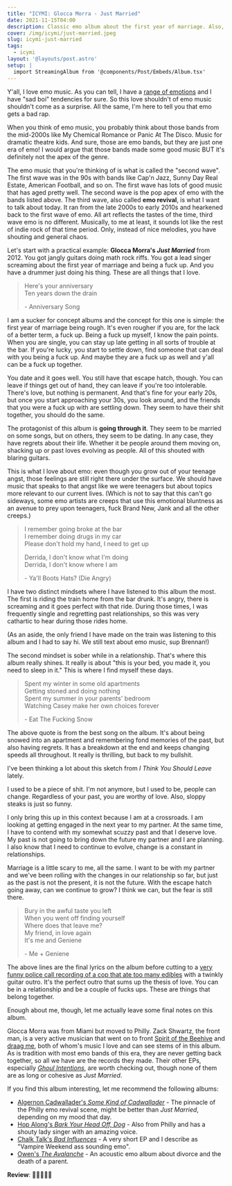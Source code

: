 ```yaml
---
title: "ICYMI: Glocca Morra - Just Married"
date: 2021-11-15T04:00
description: Classic emo album about the first year of marriage. Also, a quick primer on emo music.
cover: /img/icymi/just-married.jpeg
slug: icymi-just-married
tags:
  - icymi
layout: '@layouts/post.astro'
setup: |
  import StreamingAlbum from '@components/Post/Embeds/Album.tsx'
---
```


<StreamingAlbum
  name="Just Married"
  artist="Glocca Morra"
  bandcampID="3914936245"
  url="https://gloccamorradied.bandcamp.com/album/just-married-2"
  className="float-right"
/>

Y'all, I love emo music. As you can tell, I have a [range of emotions](/feelings) and I have "sad boi" tendencies for
sure. So this love shouldn't of emo music shouldn't come as a surprise. All the same, I'm here to tell you that emo gets
a bad rap.

When you think of emo music, you probably think about those bands from the mid-2000s like My Chemical Romance or Panic
At The Disco. Music for dramatic theatre kids. And sure, those are emo bands, but they are just one era of emo! I would
argue that those bands made some good music BUT it's definitely not the apex of the genre.

The emo music that you're thinking of is what is called the "second wave". The first wave was in the 90s with bands like
Cap'n Jazz, Sunny Day Real Estate, American Football, and so on. The first wave has lots of good music that has aged
pretty well. The second wave is the pop apex of emo with the bands listed above. The third wave, also called **emo
revival**, is what I want to talk about today. It ran from the late 2000s to early 2010s and hearkened back to the first
wave of emo. All art reflects the tastes of the time, third wave emo is no different. Musically, to me at least, it
sounds lot like the rest of indie rock of that time period. Only, instead of nice melodies, you have shouting and
general chaos.

Let's start with a practical example: **Glocca Morra's _Just Married_** from 2012. You got jangly guitars doing math
rock riffs. You got a lead singer screaming about the first year of marriage and being a fuck up. And you have a drummer
just doing his thing. These are all things that I love.

> Here's your anniversary <br />
> Ten years down the drain
>
> \- Anniversary Song

I am a sucker for concept albums and the concept for this one is simple: the first year of marriage being rough. It's
even rougher if you are, for the lack of a better term, a fuck up. Being a fuck up myself, I know the pain points. When
you are single, you can stay up late getting in all sorts of trouble at the bar. If you're lucky, you start to settle
down, find someone that can deal with you being a fuck up. And maybe they are a fuck up as well and y'all can be a fuck
up together.

You date and it goes well. You still have that escape hatch, though. You can leave if things get out of hand, they can
leave if you're too intolerable. There's love, but nothing is permanent. And that's fine for your early 20s, but once
you start approaching your 30s, you look around, and the friends that you were a fuck up with are settling down. They
seem to have their shit together, you should do the same.

The protagonist of this album is **going through it**. They seem to be married on some songs, but on others, they seem
to be dating. In any case, they have regrets about their life. Whether it be people around them moving on, shacking up
or past loves evolving as people. All of this shouted with blaring guitars.

This is what I love about emo: even though you grow out of your teenage angst, those feelings are still right there
under the surface. We should have music that speaks to that angst like we were teenagers but about topics more relevant
to our current lives. (Which is not to say that this can't go sideways, some emo artists are creeps that use this
emotional bluntness as an avenue to prey upon teenagers, fuck Brand New, Jank and all the other creeps.)

> I remember going broke at the bar <br />
> I remember doing drugs in my car <br />
> Please don't hold my hand, I need to get up <br />
>
> Derrida, I don't know what I'm doing <br />
> Derrida, I don't know where I am
>
> \- Ya'll Boots Hats? (Die Angry)

I have two distinct mindsets where I have listened to this album the most. The first is riding the train home from the
bar drunk. It's angry, there is screaming and it goes perfect with that ride. During those times, I was frequently
single and regretting past relationships, so this was very cathartic to hear during those rides home.

(As an aside, the only friend I have made on the train was listening to this album and I had to say hi. We still text
about emo music, sup Brennan!)

The second mindset is sober while in a relationship. That's where this album really shines. It really is about "this is
your bed, you made it, you need to sleep in it." This is where I find myself these days.

> Spent my winter in some old apartments <br />
> Getting stoned and doing nothing <br />
> Spent my summer in your parents' bedroom <br />
> Watching Casey make her own choices forever
>
> \- Eat The Fucking Snow

The above quote is from the best song on the album. It's about being snowed into an apartment and remembering fond
memories of the past, but also having regrets. It has a breakdown at the end and keeps changing speeds all throughout.
It really is thrilling, but back to my bullshit.

I've been thinking a lot about this sketch from _I Think You Should Leave_ lately.

<!-- <YouTube id="buK45NW_ikI" client:visible /> -->

I used to be a piece of shit. I'm not anymore, but I used to be, people can change. Regardless of your past, you are
worthy of love. Also, sloppy steaks is just so funny.

I only bring this up in this context because I am at a crossroads. I am looking at getting engaged in the next year to
my partner. At the same time, I have to contend with my somewhat scuzzy past and that I deserve love. My past is not
going to bring down the future my partner and I are planning. I also know that I need to continue to evolve, change is
a constant in relationships.

Marriage is a little scary to me, all the same. I want to be with my partner and we've been rolling with the changes in
our relationship so far, but just as the past is not the present, it is not the future. With the escape hatch going
away, can we continue to grow? I think we can, but the fear is still there.

> Bury in the awful taste you left <br />
> When you went off finding yourself <br />
> Where does that leave me? <br />
> My friend, in love again <br />
> It's me and Geniene
>
> \- Me + Geniene

The above lines are the final lyrics on the album before cutting to a [very funny police call recording of a cop that
ate too many edibles][edibles] with a twinkly guitar outro. It's the perfect outro that sums up the thesis of love. You
can be in a relationship and be a couple of fucks ups. These are things that belong together.

Enough about me, though, let me actually leave some final notes on this album.

Glocca Morra was from Miami but moved to Philly. Zack Shwartz, the front man, is a very active musician that went on to
front [Spirit of the Beehive][sotbh] and [draag me][draag], both of whom's music I love and can see stems of in this
album. As is tradition with most emo bands of this era, they are never getting back together, so all we have are the
records they made. Their other EPs, especially [_Ghoul Intentions_][ghoul-intentions], are worth checking out, though
none of them are as long or cohesive as _Just Married_.

If you find this album interesting, let me recommend the following albums:

* [Algernon Cadwallader's _Some Kind of Cadwallader_][cadwallader] - The pinnacle of the Philly emo revival scene, might
  be better than _Just Married_, depending on my mood that day.
* [Hop Along's _Bark Your Head Off, Dog_][hop-along] - Also from Philly and has a shouty lady singer with an amazing
  voice.
* [Chalk Talk's _Bad Influences_][chalk-talk] - A very short EP and I describe as "Vampire Weekend ass sounding emo".
* [Owen's _The Avalanche_][owen] - An acoustic emo album about divorce and the death of a parent.

**Review**: 🌟🌟🌟🌟🌟

[edibles]: https://www.youtube.com/watch?v=cvct5fgEH_U
[sotbh]: https://spiritofthebeehive.bandcamp.com/album/entertainment-death
[draag]: https://draagme.bandcamp.com/album/i-am-gambling-with-my-life
[cadwallader]: https://algernoncadwallader.bandcamp.com/album/some-kind-of-cadwallader-2
[hop-along]: https://hopalong.bandcamp.com/album/bark-your-head-off-dog
[chalk-talk]: https://chalktalk.bandcamp.com/album/bad-influences
[ghoul-intentions]: https://gloccamorradied.bandcamp.com/album/ghoul-intentions
[owen]: https://owenmusic.bandcamp.com/album/the-avalanche
